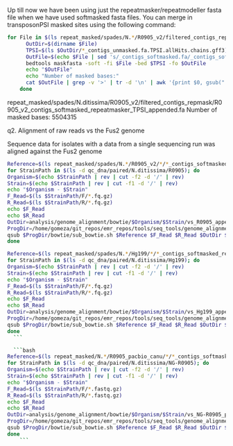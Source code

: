 

Up till now we have been using just the repeatmasker/repeatmodeller fasta file when we have used softmasked fasta files. You can merge in transposonPSI masked sites using the following command:

```bash
for File in $(ls repeat_masked/spades/N.*/R0905_v2/filtered_contigs_repmask/*_contigs_softmasked.fa); do
      OutDir=$(dirname $File)
      TPSI=$(ls $OutDir/*_contigs_unmasked.fa.TPSI.allHits.chains.gff3)
      OutFile=$(echo $File | sed 's/_contigs_softmasked.fa/_contigs_softmasked_repeatmasker_TPSI_appended.fa/g')
      bedtools maskfasta -soft -fi $File -bed $TPSI -fo $OutFile
      echo "$OutFile"
      echo "Number of masked bases:"
      cat $OutFile | grep -v '>' | tr -d '\n' | awk '{print $0, gsub("[a-z]", ".")}' | cut -f2 -d ' '
    done
```

repeat_masked/spades/N.ditissima/R0905_v2/filtered_contigs_repmask/R0905_v2_contigs_softmasked_repeatmasker_TPSI_appended.fa
Number of masked bases:
5504315

q2. Alignment of raw reads vs the Fus2 genome

Sequence data for isolates with a data from a single sequencing run was aligned against the Fus2 genome

```bash
Reference=$(ls repeat_masked/spades/N.*/R0905_v2/*/*_contigs_softmasked_repeatmasker_TPSI_appended.fa)
for StrainPath in $(ls -d qc_dna/paired/N.ditissima/R0905); do
Organism=$(echo $StrainPath | rev | cut -f2 -d '/' | rev)
Strain=$(echo $StrainPath | rev | cut -f1 -d '/' | rev)
echo "$Organism - $Strain"
F_Read=$(ls $StrainPath/F/*.fq.gz)
R_Read=$(ls $StrainPath/R/*.fq.gz)
echo $F_Read
echo $R_Read
OutDir=analysis/genome_alignment/bowtie/$Organism/$Strain/vs_R0905_appended3
ProgDir=/home/gomeza/git_repos/emr_repos/tools/seq_tools/genome_alignment
qsub $ProgDir/bowtie/sub_bowtie.sh $Reference $F_Read $R_Read $OutDir $Strain
done
  ```

  ```bash
Reference=$(ls repeat_masked/spades/N.*/Hg199/*/*_contigs_softmasked_repeatmasker_TPSI_appended.fa)
for StrainPath in $(ls -d qc_dna/paired/N.ditissima/Hg199); do
Organism=$(echo $StrainPath | rev | cut -f2 -d '/' | rev)
Strain=$(echo $StrainPath | rev | cut -f1 -d '/' | rev)
echo "$Organism - $Strain"
F_Read=$(ls $StrainPath/F/*.fq.gz)
R_Read=$(ls $StrainPath/R/*.fq.gz)
echo $F_Read
echo $R_Read
OutDir=analysis/genome_alignment/bowtie/$Organism/$Strain/vs_Hg199_appended3
ProgDir=/home/gomeza/git_repos/emr_repos/tools/seq_tools/genome_alignment
qsub $ProgDir/bowtie/sub_bowtie.sh $Reference $F_Read $R_Read $OutDir $Strain
done
    ```

    ```bash
Reference=$(ls repeat_masked/N.*/R0905_pacbio_canu/*/*_contigs_softmasked_repeatmasker_TPSI_appended.fa)
for StrainPath in $(ls -d qc_dna/paired/N.ditissima/NG-R0905); do
Organism=$(echo $StrainPath | rev | cut -f2 -d '/' | rev)
Strain=$(echo $StrainPath | rev | cut -f1 -d '/' | rev)
echo "$Organism - $Strain"
F_Read=$(ls $StrainPath/F/*.fastq.gz)
R_Read=$(ls $StrainPath/R/*.fastq.gz)
echo $F_Read
echo $R_Read
OutDir=analysis/genome_alignment/bowtie/$Organism/$Strain/vs_NG-R0905_pacbio
ProgDir=/home/gomeza/git_repos/emr_repos/tools/seq_tools/genome_alignment
qsub $ProgDir/bowtie/sub_bowtie.sh $Reference $F_Read $R_Read $OutDir $Strain
done
      ```
